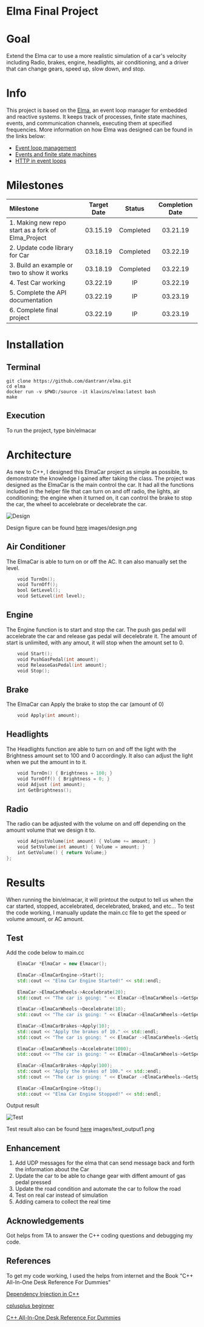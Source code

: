 Elma Final Project
===

Goal
===
Extend the Elma car to use a more realistic simulation of a car's velocity including Radio, brakes, engine, headlights, air conditioning, and a driver that can change gears, speed up, slow down, and stop. 

Info
===
This project is based on the [Elma](http://klavinslab.org/elma), an event loop manager for embedded and reactive systems. It keeps track of processes, finite state machines, events, and communication channels, executing them at specified frequencies. 
More information on how Elma was designed can be found in the links below:
- [Event loop management](https://github.com/klavins/ECEP520/tree/master/week_6)
- [Events and finite state machines](https://github.com/klavins/ECEP520/tree/master/week_7)
- [HTTP in event loops](https://github.com/klavins/ECEP520/blob/master/week_8)


Milestones
===

|Milestone                                          | Target Date   | Status    | Completion Date|
|:---                                               | :---:         | :---:     |   :---:        |
|1. Making new repo start as a fork of Elma_Project |03.15.19       |Completed  |   03.21.19     |
|2. Update code library for Car                     |03.18.19       |Completed  |   03.22.19     |
|3. Build an example or two to show it works        |03.18.19       |Completed  |   03.22.19     |
|4. Test Car working                                |03.22.19       |IP  |   03.22.19     |
|5. Complete the API documentation                  |03.22.19       |IP  |   03.23.19     |
|6. Complete final project                          |03.22.19       |IP  |   03.23.19     |


Installation
===

Terminal
---

    git clone https://github.com/dantranr/elma.git
    cd elma
    docker run -v $PWD:/source -it klavins/elma:latest bash
    make


Execution
---
To run the project, type
    bin/elmacar


Architecture
===

As new to C++, I designed this ElmaCar project as simple as possible, to demonstrate the knowledge I gained after taking the class. The project was designed as the ElmaCar is the main control the car. It had all the functions included in the helper file that can turn on and off radio, the lights, air conditioning; the engine when it turned on, it can control the brake to stop the car, the wheel to accelebrate or decelebrate the car. 

![Design][design]

[design]: https://github.com/dantranr/elma/blob/master/images/design.png "Elma Car design"

Design figure can be found [here](https://github.com/dantranr/elma/blob/master/images/design.png) 
images/design.png


Air Conditioner
---
The ElmaCar is able to turn on or off the AC. It can also manually set the level.
```c++
    void TurnOn();
    void TurnOff();
    bool GetLevel();
    void SetLevel(int level);
```

Engine
---
The Engine function is to start and stop the car. The push gas pedal will accelebrate the car and release gas pedal will decelebrate it. The amount of start is unlimited, with any amout, it will stop when the amount set to 0.

```c++
    void Start();
    void PushGasPedal(int amount);
    void ReleaseGasPedal(int amount);
    void Stop();
```

Brake
---
The ElmaCar can Apply the brake to stop the car (amount of 0)

```c++
    void Apply(int amount);
```

Headlights
---
The Headlights function are able to turn on and off the light with the Brightness amount set to 100 and 0 accordingly. It also can adjust the light when we put the amount in to it. 

```c++
    void TurnOn() { Brightness = 100; }
    void TurnOff() { Brightness = 0; }
    void Adjust (int amount);
    int GetBrightness();
```


Radio
---
The radio can be adjusted with the volume on and off depending on the amount volume that we design it to.  

```c++
    void AdjustVolume(int amount) { Volume += amount; }
    void SetVolume(int amount) { Volume = amount; }
    int GetVolume() { return Volume;}
};

```


Results
===

When running the bin/elmacar, it will printout the output to tell us when the car started, stopped, accelebrated, decelebrated, braked, and etc... To test the code working, I manually update the main.cc file to get the speed or volume amount, or AC amount. 

Test
---

Add the code below to main.cc

```c++
	ElmaCar *ElmaCar = new Elmacar();
	
	ElmaCar->ElmaCarEngine->Start();
	std::cout << "Elma Car Engine Started!" << std::endl;
	
	ElmaCar->ElmaCarWheels->Accelebrate(20);
	std::cout << "The car is going: " << ElmaCar->ElmaCarWheels->GetSpeed() << std::endl;
	
    ElmaCar->ElmaCarWheels->Decelebrate(10);
	std::cout << "The car is going: " << ElmaCar->ElmaCarWheels->GetSpeed() << std::endl;
	
	ElmaCar->ElmaCarBrakes->Apply(10);
	std::cout << "Apply the brakes of 10." << std::endl;
	std::cout << "The car is going: " << ElmaCar ->ElmaCarWheels->GetSpeed() << std::endl;
	
    ElmaCar->ElmaCarWheels->Accelebrate(1000);
	std::cout << "The car is going: " << ElmaCar->ElmaCarWheels->GetSpeed() << std::endl;
	
	ElmaCar->ElmaCarBrakes->Apply(100);
	std::cout << "Apply the brakes of 100." << std::endl;
	std::cout << "The car is going: " << ElmaCar ->ElmaCarWheels->GetSpeed() << std::endl;
    
	ElmaCar->ElmaCarEngine->Stop();
	std::cout << "Elma Car Engine Stopped!" << std::endl;

```

Output result

![Test][test1]

[test1]: https://github.com/dantranr/elma/blob/master/images/test_output1.PNG "Elma Car test result"

Test result also can be found [here](https://github.com/dantranr/elma/blob/master/images/test_output1.PNG) 
images/test_output1.png

Enhancement 
---
1. Add UDP messages for the elma that can send message back and forth the information about the Car 
1. Update the car to be able to change gear with diffent amount of gas pedal pressed
1. Update the road condition and automate the car to follow the road
1. Test on real car instead of simulation
1. Adding camera to collect the real time


Acknowledgements
---
Got helps from TA to answer the C++ coding questions and debugging my code. 


References
---
To get my code working, I used the helps from internet and the Book "C++ All-In-One Desk Reference For Dummies"

[Dependency Injection in C++](https://vladris.com/blog/2016/07/06/dependency-injection-in-c.html)

[cplusplus beginner](http://www.cplusplus.com/forum/beginner/216417/)

[C++ All-In-One Desk Reference For Dummies](https://www.amazon.com/All-One-Desk-Reference-Dummies/dp/0470317353)




